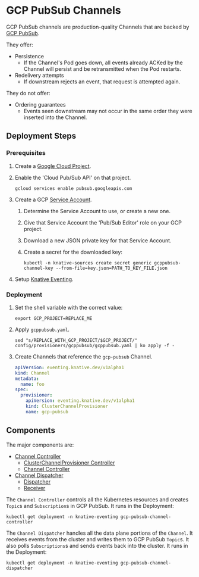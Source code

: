 # GCP PubSub Channels

GCP PubSub channels are production-quality Channels that are backed by
[GCP PubSub](https://cloud.google.com/pubsub/).

They offer:

- Persistence
  - If the Channel's Pod goes down, all events already ACKed by the Channel will
    persist and be retransmitted when the Pod restarts.
- Redelivery attempts
  - If downstream rejects an event, that request is attempted again.

They do not offer:

- Ordering guarantees
  - Events seen downstream may not occur in the same order they were inserted
    into the Channel.

## Deployment Steps

### Prerequisites

1. Create a
   [Google Cloud Project](https://cloud.google.com/resource-manager/docs/creating-managing-projects).
1. Enable the 'Cloud Pub/Sub API' on that project.

   ```shell
   gcloud services enable pubsub.googleapis.com
   ```

1. Create a GCP
   [Service Account](https://console.cloud.google.com/iam-admin/serviceaccounts/project).

   1. Determine the Service Account to use, or create a new one.
   1. Give that Service Account the 'Pub/Sub Editor' role on your GCP project.
   1. Download a new JSON private key for that Service Account.
   1. Create a secret for the downloaded key:

      ```shell
      kubectl -n knative-sources create secret generic gcppubsub-channel-key --from-file=key.json=PATH_TO_KEY_FILE.json
      ```

1. Setup [Knative Eventing](../../../DEVELOPMENT.md).

### Deployment

1. Set the shell variable with the correct value:

   ```shell
   export GCP_PROJECT=REPLACE_ME
   ```

1. Apply `gcppubsub.yaml`.

   ```shell
   sed "s/REPLACE_WITH_GCP_PROJECT/$GCP_PROJECT/" config/provisioners/gcppubsub/gcppubsub.yaml | ko apply -f -
   ```

1. Create Channels that reference the `gcp-pubsub` Channel.

   ```yaml
   apiVersion: eventing.knative.dev/v1alpha1
   kind: Channel
   metadata:
     name: foo
   spec:
     provisioner:
       apiVersion: eventing.knative.dev/v1alpha1
       kind: ClusterChannelProvisioner
       name: gcp-pubsub
   ```

## Components

The major components are:

- [Channel Controller](../../../pkg/provisioners/gcppubsub/controller)
  - [ClusterChannelProvisioner Controller](../../../pkg/provisioners/gcppubsub/controller/clusterchannelprovisioner)
  - [Channel Controller](../../../pkg/provisioners/gcppubsub/controller/channel)
- [Channel Dispatcher](../../../pkg/provisioners/gcppubsub/dispatcher/cmd)
  - [Dispatcher](../../../pkg/provisioners/gcppubsub/dispatcher/dispatcher)
  - [Receiver](../../../pkg/provisioners/gcppubsub/dispatcher/receiver)

The `Channel Controller` controls all the Kubernetes resources and creates
`Topic`s and `Subscription`s in GCP PubSub. It runs in the Deployment:

```shell
kubectl get deployment -n knative-eventing gcp-pubsub-channel-controller
```

The `Channel Dispatcher` handles all the data plane portions of the `Channel`.
It receives events from the cluster and writes them to GCP PubSub `Topic`s. It
also polls `Subscriptions`s and sends events back into the cluster. It runs in
the Deployment:

```shell
kubectl get deployment -n knative-eventing gcp-pubsub-channel-dispatcher
```
